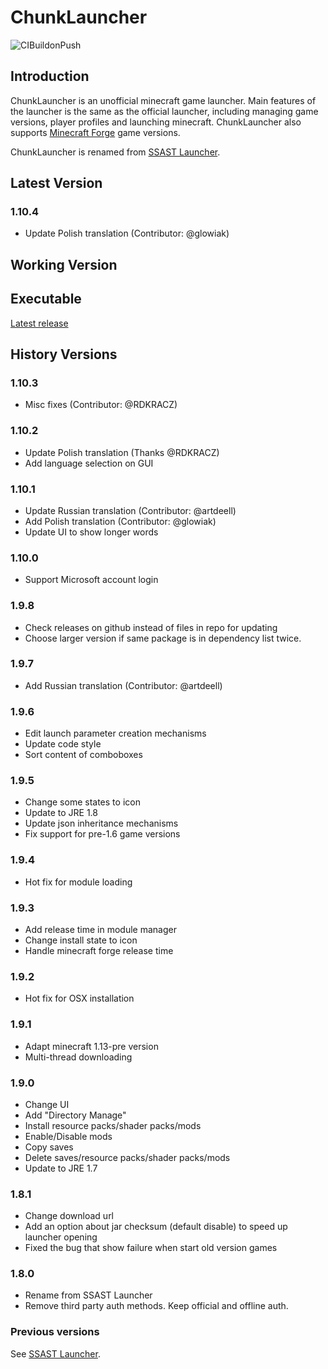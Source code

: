 # ChunkLauncher

![CIBuildonPush](https://github.com/herbix/chunkLauncher/workflows/CIBuildonPush/badge.svg?event=push)

## Introduction
ChunkLauncher is an unofficial minecraft game launcher. Main features of the launcher is the same as the official launcher, including managing game versions, player profiles and launching minecraft. ChunkLauncher also supports <a href="http://files.minecraftforge.net/">Minecraft Forge</a> game versions.

ChunkLauncher is renamed from <a href="http://github.com/herbix/ssastLauncher">SSAST Launcher</a>.

## Latest Version

### 1.10.4
* Update Polish translation (Contributor: @glowiak)

## Working Version

## Executable
[Latest release](https://github.com/herbix/chunkLauncher/releases/latest)

## History Versions

### 1.10.3
* Misc fixes (Contributor: @RDKRACZ)

### 1.10.2
* Update Polish translation (Thanks @RDKRACZ)
* Add language selection on GUI

### 1.10.1
* Update Russian translation (Contributor: @artdeell)
* Add Polish translation (Contributor: @glowiak)
* Update UI to show longer words

### 1.10.0
* Support Microsoft account login

### 1.9.8
* Check releases on github instead of files in repo for updating
* Choose larger version if same package is in dependency list twice.

### 1.9.7
* Add Russian translation (Contributor: @artdeell)

### 1.9.6
* Edit launch parameter creation mechanisms
* Update code style
* Sort content of comboboxes

### 1.9.5
* Change some states to icon
* Update to JRE 1.8
* Update json inheritance mechanisms
* Fix support for pre-1.6 game versions

### 1.9.4
* Hot fix for module loading

### 1.9.3
* Add release time in module manager
* Change install state to icon
* Handle minecraft forge release time

### 1.9.2
* Hot fix for OSX installation

### 1.9.1
* Adapt minecraft 1.13-pre version
* Multi-thread downloading

### 1.9.0
* Change UI
* Add "Directory Manage"
* Install resource packs/shader packs/mods
* Enable/Disable mods
* Copy saves
* Delete saves/resource packs/shader packs/mods
* Update to JRE 1.7

### 1.8.1
* Change download url
* Add an option about jar checksum (default disable) to speed up launcher opening
* Fixed the bug that show failure when start old version games

### 1.8.0
* Rename from SSAST Launcher
* Remove third party auth methods. Keep official and offline auth.

### Previous versions

See <a href="http://github.com/herbix/ssastLaucher">SSAST Launcher</a>.
